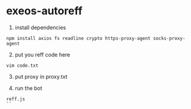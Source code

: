 # exeos-autoreff


 1. install dependencies
```
npm install axios fs readline crypto https-proxy-agent socks-proxy-agent
```
2. put you reff code here
```
vim code.txt
```
3. put proxy in proxy.txt

4. run the bot

```
reff.js
``
